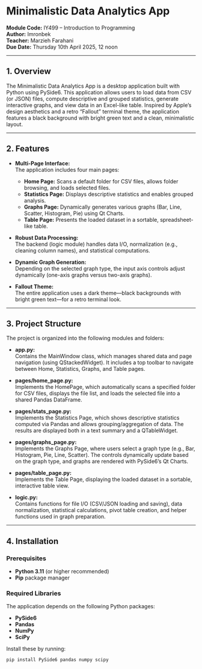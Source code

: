# Minimalistic Data Analytics App

**Module Code:** IY499 – Introduction to Programming  
**Author:** Imronbek  
**Teacher:** Marzieh Farahani  
**Due Date:** Thursday 10th April 2025, 12 noon

---

## 1. Overview

The Minimalistic Data Analytics App is a desktop application built with Python using PySide6. This application allows users to load data from CSV (or JSON) files, compute descriptive and grouped statistics, generate interactive graphs, and view data in an Excel-like table. Inspired by Apple’s design aesthetics and a retro “Fallout” terminal theme, the application features a black background with bright green text and a clean, minimalistic layout.

---

## 2. Features

- **Multi-Page Interface:**  
  The application includes four main pages:
  - **Home Page:** Scans a default folder for CSV files, allows folder browsing, and loads selected files.
  - **Statistics Page:** Displays descriptive statistics and enables grouped analysis.
  - **Graphs Page:** Dynamically generates various graphs (Bar, Line, Scatter, Histogram, Pie) using Qt Charts.
  - **Table Page:** Presents the loaded dataset in a sortable, spreadsheet-like table.
  
- **Robust Data Processing:**  
  The backend (logic module) handles data I/O, normalization (e.g., cleaning column names), and statistical computations.

- **Dynamic Graph Generation:**  
  Depending on the selected graph type, the input axis controls adjust dynamically (one-axis graphs versus two-axis graphs).

- **Fallout Theme:**  
  The entire application uses a dark theme—black backgrounds with bright green text—for a retro terminal look.

---

## 3. Project Structure

The project is organized into the following modules and folders:

- **app.py:**  
  Contains the MainWindow class, which manages shared data and page navigation (using QStackedWidget). It includes a top toolbar to navigate between Home, Statistics, Graphs, and Table pages.

- **pages/home_page.py:**  
  Implements the HomePage, which automatically scans a specified folder for CSV files, displays the file list, and loads the selected file into a shared Pandas DataFrame.

- **pages/stats_page.py:**  
  Implements the Statistics Page, which shows descriptive statistics computed via Pandas and allows grouping/aggregation of data. The results are displayed both in a text summary and a QTableWidget.

- **pages/graphs_page.py:**  
  Implements the Graphs Page, where users select a graph type (e.g., Bar, Histogram, Pie, Line, Scatter). The controls dynamically update based on the graph type, and graphs are rendered with PySide6’s Qt Charts.

- **pages/table_page.py:**  
  Implements the Table Page, displaying the loaded dataset in a sortable, interactive table view.

- **logic.py:**  
  Contains functions for file I/O (CSV/JSON loading and saving), data normalization, statistical calculations, pivot table creation, and helper functions used in graph preparation.

---

## 4. Installation

### Prerequisites

- **Python 3.11** (or higher recommended)  
- **Pip** package manager

### Required Libraries

The application depends on the following Python packages:
- **PySide6**
- **Pandas**
- **NumPy**
- **SciPy**

Install these by running:

```bash
pip install PySide6 pandas numpy scipy

